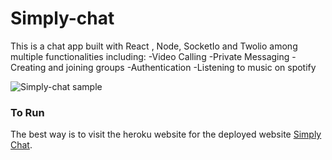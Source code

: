 # Simply-chat
This is a chat app built with  React , Node, SocketIo and Twolio among multiple functionalities including:
-Video Calling
-Private Messaging
-Creating and joining groups
-Authentication
-Listening to music on spotify


![Simply-chat sample](https://user-images.githubusercontent.com/33573587/72227768-ae01fb80-3576-11ea-9c45-893c6c9bf21a.png
)


### To Run
The best way is to visit the heroku website for the deployed website  [Simply Chat](https://simply-chatapp.herokuapp.com/).
